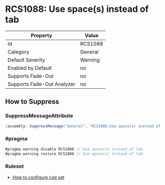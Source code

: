 # RCS1088: Use space\(s\) instead of tab

Property | Value
--- | ---
Id|RCS1088
Category|General
Default Severity|Warning
Enabled by Default|no
Supports Fade\-Out|no
Supports Fade\-Out Analyzer|no

## How to Suppress

### SuppressMessageAttribute

```csharp
[assembly: SuppressMessage("General", "RCS1088:Use space(s) instead of tab.", Justification = "<Pending>")]
```

### \#pragma

```csharp
#pragma warning disable RCS1088 // Use space(s) instead of tab.
#pragma warning restore RCS1088 // Use space(s) instead of tab.
```

### Ruleset

* [How to configure rule set](../HowToConfigureAnalyzers.md)
